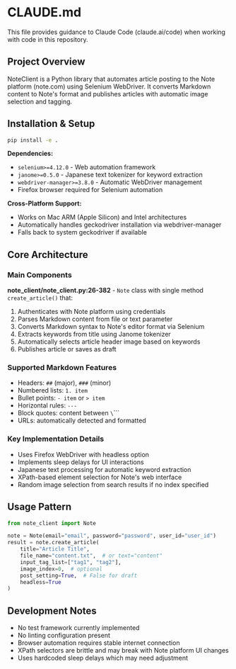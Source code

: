# CLAUDE.md

This file provides guidance to Claude Code (claude.ai/code) when working with code in this repository.

## Project Overview

NoteClient is a Python library that automates article posting to the Note platform (note.com) using Selenium WebDriver. It converts Markdown content to Note's format and publishes articles with automatic image selection and tagging.

## Installation & Setup

```bash
pip install -e .
```

**Dependencies:**
- `selenium>=4.12.0` - Web automation framework  
- `janome>=0.5.0` - Japanese text tokenizer for keyword extraction
- `webdriver-manager>=3.8.0` - Automatic WebDriver management
- Firefox browser required for Selenium automation

**Cross-Platform Support:**
- Works on Mac ARM (Apple Silicon) and Intel architectures
- Automatically handles geckodriver installation via webdriver-manager
- Falls back to system geckodriver if available

## Core Architecture

### Main Components

**note_client/note_client.py:26-382** - `Note` class with single method `create_article()` that:
1. Authenticates with Note platform using credentials
2. Parses Markdown content from file or text parameter
3. Converts Markdown syntax to Note's editor format via Selenium
4. Extracts keywords from title using Janome tokenizer
5. Automatically selects article header image based on keywords
6. Publishes article or saves as draft

### Supported Markdown Features

- Headers: `##` (major), `###` (minor)
- Numbered lists: `1. item`  
- Bullet points: `- item` or `> item`
- Horizontal rules: `---`
- Block quotes: content between `\`\`\``
- URLs: automatically detected and formatted

### Key Implementation Details

- Uses Firefox WebDriver with headless option
- Implements sleep delays for UI interactions
- Japanese text processing for automatic keyword extraction
- XPath-based element selection for Note's web interface
- Random image selection from search results if no index specified

## Usage Pattern

```python
from note_client import Note

note = Note(email="email", password="password", user_id="user_id")
result = note.create_article(
    title="Article Title",
    file_name="content.txt",  # or text="content"
    input_tag_list=["tag1", "tag2"],
    image_index=0,  # optional
    post_setting=True,  # False for draft
    headless=True
)
```

## Development Notes

- No test framework currently implemented
- No linting configuration present
- Browser automation requires stable internet connection
- XPath selectors are brittle and may break with Note platform UI changes
- Uses hardcoded sleep delays which may need adjustment